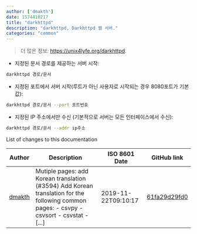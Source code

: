```yaml
---
author: ['dmakth']
date: 1574410217
title: "darkhttpd"
description: "darkhttpd, Darkhttpd 웹 서버."
categories: "common"
---
```

> 더 많은 정보: <https://unix4lyfe.org/darkhttpd>.

- 지정된 문서 경로를 제공하는 서버 시작:

```bash
darkhttpd 경로/문서
```

- 지정된 포트에서 서버 시작(루트가 아닌 사용자로 시작되는 경우 8080포트가 기본값):

```bash
darkhttpd 경로/문서 --port 포트번호
```

- 지정된 IP 주소에서만 수신 (기본적으로 서버는 모든 인터페이스에서 수신):

```bash
darkhttpd 경로/문서 --addr ip주소
```
List of changes to this documentation


Author | Description | ISO 8601 Date | GitHub link
------|-----|-----|-----
[dmakth](mailto:49394293+dmakth@users.noreply.github.com) | Mutiple pages: add Korean translation (#3594) Add Korean translation for the following common pages: - csvpy - csvsort - csvstat - [...] | 2019-11-22T09:10:17 | [61fa29d29fd0](https://github.com/tldr-pages/tldr/commit/61fa29d29fd0c99587f5d0069bb7587567db3c32)

